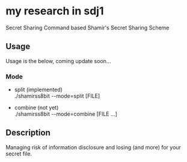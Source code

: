 # my research in sdj1
Secret Sharing Command based Shamir's Secret Sharing Scheme

## Usage
Usage is the below, coming update soon...

### Mode
 - split (implemented) \
	./shamirss8bit --mode=split [FILE]

 - combine (not yet) \
	./shamirss8bit --mode=combine [FILE ...]

## Description
Managing risk of information disclosure and losing (and more) for your secret file.
